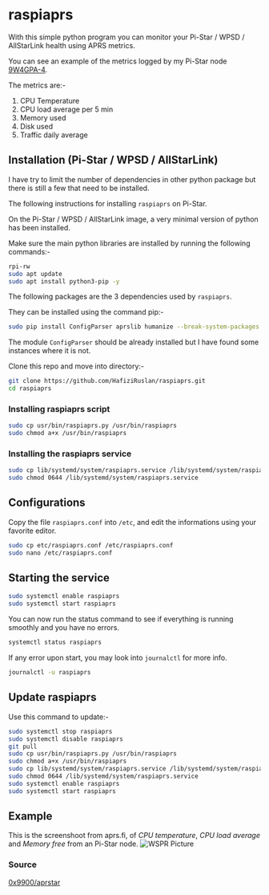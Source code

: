 # raspiaprs

With this simple python program you can monitor your Pi-Star / WPSD / AllStarLink health using APRS metrics.

You can see an example of the metrics logged by my Pi-Star node [9W4GPA-4](https://aprs.fi/telemetry/a/9W4GPA-4?range=day).

The metrics are:-

1. CPU Temperature
2. CPU load average per 5 min
3. Memory used
4. Disk used
5. Traffic daily average

## Installation (Pi-Star / WPSD / AllStarLink)

I have try to limit the number of dependencies in other python package but there is still a few that need to be installed.

The following instructions for installing `raspiaprs` on Pi-Star.

On the Pi-Star / WPSD / AllStarLink image, a very minimal version of python has been installed.

Make sure the main python libraries are installed by running the following commands:-

```bash
rpi-rw
sudo apt update
sudo apt install python3-pip -y
```

The following packages are the 3 dependencies used by `raspiaprs`.

They can be installed using the command pip:-

```bash
sudo pip install ConfigParser aprslib humanize --break-system-packages
```

The module `ConfigParser` should be already installed but I have found some instances where it is not.

Clone this repo and move into directory:-

```bash
git clone https://github.com/HafiziRuslan/raspiaprs.git
cd raspiaprs
```

### Installing raspiaprs script

```bash
sudo cp usr/bin/raspiaprs.py /usr/bin/raspiaprs
sudo chmod a+x /usr/bin/raspiaprs
```

### Installing the raspiaprs service

```bash
sudo cp lib/systemd/system/raspiaprs.service /lib/systemd/system/raspiaprs.service
sudo chmod 0644 /lib/systemd/system/raspiaprs.service
```

## Configurations

Copy the file `raspiaprs.conf` into `/etc`, and edit the informations using your favorite editor.

```bash
sudo cp etc/raspiaprs.conf /etc/raspiaprs.conf
sudo nano /etc/raspiaprs.conf
```

## Starting the service

```bash
sudo systemctl enable raspiaprs
sudo systemctl start raspiaprs
```

You can now run the status command to see if everything is running smoothly and you have no errors.

```bash
systemctl status raspiaprs
```

If any error upon start, you may look into `journalctl` for more info.

```bash
journalctl -u raspiaprs
```

## Update raspiaprs

Use this command to update:-

```bash
sudo systemctl stop raspiaprs
sudo systemctl disable raspiaprs
git pull
sudo cp usr/bin/raspiaprs.py /usr/bin/raspiaprs
sudo chmod a+x /usr/bin/raspiaprs
sudo cp lib/systemd/system/raspiaprs.service /lib/systemd/system/raspiaprs.service
sudo chmod 0644 /lib/systemd/system/raspiaprs.service
sudo systemctl enable raspiaprs
sudo systemctl start raspiaprs
```

## Example

This is the screenshoot from aprs.fi, of _CPU temperature_, _CPU load average_ and _Memory free_ from an Pi-Star node.
![WSPR Picture](misc/metrics.png)

### Source

[0x9900/aprstar](https://github.com/0x9900/aprstar)
